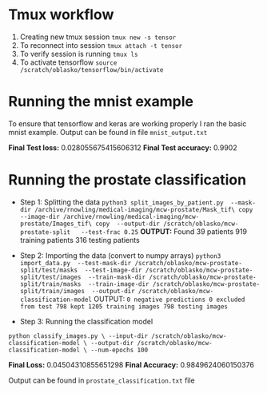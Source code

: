# Tmux workflow

   1. Creating new tmux session `tmux new -s tensor`
   2. To reconnect into session `tmux attach -t tensor`
   3. To verify session is running `tmux ls`
   4. To activate tensorflow `source /scratch/oblasko/tensorflow/bin/activate`

# Running the mnist example
   To ensure that tensorflow and keras are working properly I ran the basic mnist example.
   Output can be found in file `mnist_output.txt`

   **Final Test loss:** 0.028055675415606312
   **Final Test accuracy:** 0.9902

# Running the prostate classification
 - Step 1: Splitting the data
`python3 split_images_by_patient.py 
        --mask-dir /archive/rnowling/medical-imaging/mcw-prostate/Mask_tif\ copy 
        --image-dir /archive/rnowling/medical-imaging/mcw-prostate/Images_tif\ copy 
        --output-dir /scratch/oblasko/mcw-prostate-split  
        --test-frac 0.25`
**OUTPUT:**
    Found 39 patients
    919 training patients
    316 testing patients

- Step 2: Importing the data (convert to numpy arrays)
`python3 import_data.py 
        --test-mask-dir /scratch/oblasko/mcw-prostate-split/test/masks 
        --test-image-dir /scratch/oblasko/mcw-prostate-split/test/images 
        --train-mask-dir /scratch/oblasko/mcw-prostate-split/train/masks 
        --train-image-dir /scratch/oblasko/mcw-prostate-split/train/images 
        --output-dir /scratch/oblasko/mcw-classification-model`
OUTPUT:
`0 negative predictions
0 excluded from test
798 kept
1205 training images
798 testing images`

- Step 3: Running the classification model

`python classify_images.py \
       --input-dir /scratch/oblasko/mcw-classification-model \
       --output-dir /scratch/oblasko/mcw-classification-model \
       --num-epochs 100`


**Final Loss:** 0.04504310855651298
**Final Accuracy:** 0.9849624060150376

Output can be found in `prostate_classification.txt` file